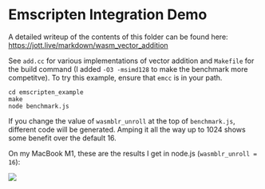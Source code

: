 # Emscripten Integration Demo

A detailed writeup of the contents of this folder can be found here: https://jott.live/markdown/wasm_vector_addition

See `add.cc` for various implementations of vector addition and `Makefile` for the build command (I added `-O3 -msimd128` to make the benchmark more competitve).
To try this example, ensure that `emcc` is in your path.

```
cd emscripten_example
make
node benchmark.js
```

If you change the value of `wasmblr_unroll` at the top of `benchmark.js`, different code will be generated.
Amping it all the way up to 1024 shows some benefit over the default 16.

On my MacBook M1, these are the results I get in node.js (`wasmblr_unroll = 16`):

![](https://i.imgur.com/SuInbUY.png)
